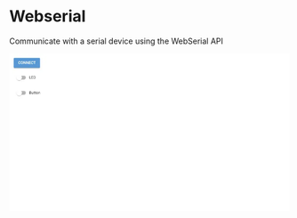 # Webserial
Communicate with a serial device using the WebSerial API

![Screenshot](screenshot.webp)
